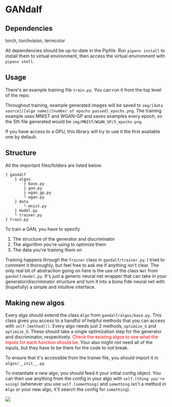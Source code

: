 # GANdalf

## Dependencies
torch, torchvision, termcolor

All dependencies should be up-to-date in the Pipfile. Run `pipenv install` to install them to virtual environment, then access the virtual environment with `pipenv shell`.

## Usage
There's an example training file `train.py`. You can run it from the top level of the repo.

Throughout training, example generated images will be saved to `img/[data source]/[algo name]/[number of epochs passed]_epochs.png`. The training example uses MNIST and WGAN-GP and saves examples every epoch, so the 5th file generated would be `img/MNIST/WGAN_GP/5_epochs.png`.

If you have access to a GPU, this library will try to use it the first available one by default.

## Structure
All the important files/folders are listed below.
```
├ gandalf
    ├ algos
        ├ base.py
        ├ gan.py
        ├ wgan_gp.py
        └ wgan.py
    ├ data
        └ mnist.py
    ├ model.py
    └ trainer.py
├ train.py
```

To train a GAN, you have to specify
1. The structure of the generator and discriminator
2. The algorithm you're using to optimize them
3. The data you're training them on

Training happens through the `Trainer` class in `gandalf/trainer.py`. I tried to comment it thoroughly, but feel free to ask me if anything isn't clear. The only real bit of abstraction going on here is the use of the class `Net` from `gandalf/model.py`. It's just a generic neural net wrapper that can take in your generator/discriminator structure and turn it into a bona fide neural net with (hopefully) a simple and intuitive interface.

## Making new algos

Every algo should extend the class `Algo` from `gandalf/algos/base.py`. This class gives you access to a handful of helpful methods that you can access with `self.[method]()`. Every algo needs just 2 methods, `optimize_G` and `optimize_D`. These should take a single optimization step for the generator and discriminator, respectively. <span style="color:red">Check the existing algos to see what the inputs for each function should be.</span> Your also might not need all of the inputs, but they have to be there for the code to not break.

To ensure that it's accessible from the trainer file, you should import it in `algos/__init__.py`.

To instantiate a new algo, you should feed it your initial config object. You can then use anything from the config in your algo with `self.[thing you're using]` (whenever you use `self.[something]` and `something` isn't a method in `Algo` or your new algo, it'll search the config for `something`).


<img src="wizard.png">
